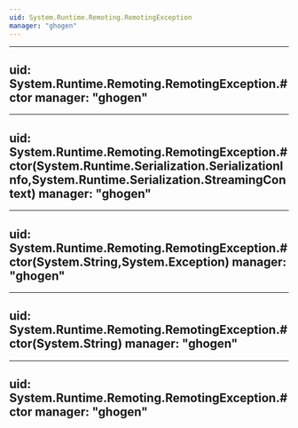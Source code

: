 ```yaml
---
uid: System.Runtime.Remoting.RemotingException
manager: "ghogen"
---
```


---
uid: System.Runtime.Remoting.RemotingException.#ctor
manager: "ghogen"
---

---
uid: System.Runtime.Remoting.RemotingException.#ctor(System.Runtime.Serialization.SerializationInfo,System.Runtime.Serialization.StreamingContext)
manager: "ghogen"
---

---
uid: System.Runtime.Remoting.RemotingException.#ctor(System.String,System.Exception)
manager: "ghogen"
---

---
uid: System.Runtime.Remoting.RemotingException.#ctor(System.String)
manager: "ghogen"
---

---
uid: System.Runtime.Remoting.RemotingException.#ctor
manager: "ghogen"
---
